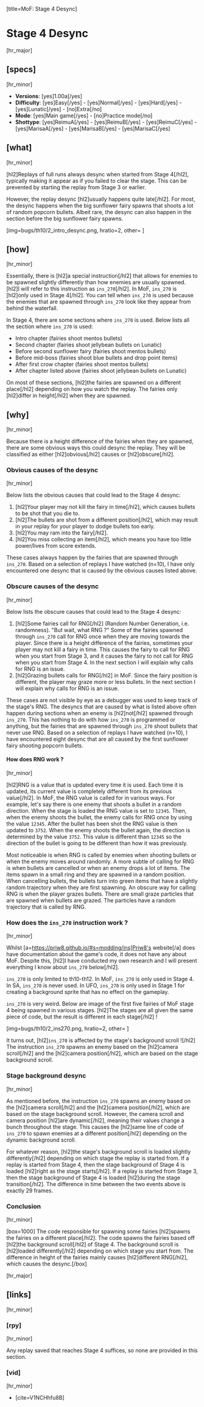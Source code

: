 [title=MoF: Stage 4 Desync]
# Stage 4 Desync

[hr_major] 
## [specs]
[hr_minor]  

* **Versions**: [yes]1.00a[/yes] 
* **Difficulty**: [yes]Easy[/yes] - [yes]Normal[/yes] - [yes]Hard[/yes] - [yes]Lunatic[/yes] - [no]Extra[/no]
* **Mode**: [yes]Main game[/yes] - [no]Practice mode[/no]
* **Shottype**: [yes]ReimuA[/yes] - [yes]ReimuB[/yes] - [yes]ReimuC[/yes] - [yes]MarisaA[/yes] - [yes]MarisaB[/yes] - [yes]MarisaC[/yes]

## [what]
[hr_minor]

[hl2]Replays of full runs always desync when started from Stage 4[/hl2], typically making it appear as if you failed to clear the stage. This can be prevented by starting the replay from Stage 3 or earlier.

However, the replay desync [hl2]usually happens quite late[/hl2]. For most, the desync happens when the big sunflower fairy spawns that shoots a lot of random popcorn bullets. Albeit rare, the desync can also happen in the section before the big sunflower fairy spawns.

[img=bugs/th10/2_intro_desync.png, hratio=2, other= ]

## [how]
[hr_minor]

Essentially, there is [hl2]a special instruction[/hl2] that allows for enemies to be spawned slightly differently than how enemies are usually spawned. [hl2]I will refer to this instruction as ``ins_270``[/hl2]. In MoF, ``ins_270`` is [hl2]only used in Stage 4[/hl2]. You can tell when ``ins_270`` is used because the enemies that are spawned through ``ins_270`` look like they appear from behind the waterfall.

In Stage 4, there are some sections where ``ins_270`` is used. Below lists all the section where ``ins_270`` is used:
+ Intro chapter (fairies shoot mentos bullets)
+ Second chapter (fairies shoot jellybean bullets on Lunatic)
+ Before second sunflower fairy (fairies shoot mentos bullets)
+ Before mid-boss (fairies shoot blue bullets and drop point items)
+ After first crow chapter (fairies shoot mentos bullets)
+ After chapter listed above (fairies shoot jellybean bullets on Lunatic)

On most of these sections, [hl2]the fairies are spawned on a different place[/hl2] depending on how you watch the replay. The fairies only [hl2]differ in height[/hl2] when they are spawned.


## [why]
[hr_minor]

Because there is a height difference of the fairies when they are spawned, there are some obvious ways this could desync the replay. They will be classified as either [hl2]obvious[/hl2] causes or [hl2]obscure[/hl2].

### Obvious causes of the desync
[hr_minor]

Below lists the obvious causes that could lead to the Stage 4 desync:

1. [hl2]Your player may not kill the fairy in time[/hl2], which causes bullets to be shot that you die to.
2. [hl2]The bullets are shot from a different position[/hl2], which may result in your replay for your player to dodge bullets too early.
3. [hl2]You may ram into the fairy[/hl2].
4. [hl2]You miss collecting an item[/hl2], which means you have too little power/lives from score extends.

These cases always happen by the fairies that are spawned through ``ins_270``.
Based on a selection of replays I have watched (n=10), I have only encountered one desync that is caused by the obvious causes listed above.

### Obscure causes of the desync
[hr_minor]

Below lists the obscure causes that could lead to the Stage 4 desync:

1. [hl2]Some fairies call for RNG[/hl2] (Random Number Generation, i.e. randomness). "But wait, what RNG ?" Some of the fairies spawned through ``ins_270`` call for RNG once when they are moving towards the player. Since there is a height difference of the fairies, sometimes your player may not kill a fairy in time. This causes the fairy to call for RNG when you start from Stage 3, and it causes the fairy to not call for RNG when you start from Stage 4. In the next section I will explain why calls for RNG is an issue.
2. [hl2]Grazing bullets calls for RNG[/hl2] in MoF. Since the fairy position is different, the player may graze more or less bullets. In the next section I will explain why calls for RNG is an issue.

These cases are not visible by eye as a debugger was used to keep track of the stage's RNG.
The desyncs that are caused by what is listed above often happen during sections when an enemy is [hl2]not[/hl2] spawned through ``ins_270``. This has nothing to do with how ``ins_270`` is programmed or anything, but the fairies that are spawned through ``ins_270`` shoot bullets that never use RNG.
Based on a selection of replays I have watched (n=10), I have encountered eight desync that are all caused by the first sunflower fairy shooting popcorn bullets.

#### How does RNG work ?
[hr_minor]

[hl2]RNG is a value that is updated every time it is used. Each time it is updated, its current value is completely different from its previous value[/hl2]. In MoF, the RNG value is called for in various ways. 
For example, let's say there is one enemy that shoots a bullet in a random direction. When the stage is loaded the RNG value is set to ``12345``. Then, when the enemy shoots the bullet, the enemy calls for RNG once by using the value ``12345``. After the bullet has been shot the RNG value is then updated to ``3752``. When the enemy shoots the bullet again, the direction is determined by the value ``3752``. This value is different than ``12345`` so the direction of the bullet is going to be different than how it was previously.

Most noticeable is when RNG is called by enemies when shooting bullets or when the enemy moves around randomly. 
A more subtle of calling for RNG is when bullets are cancelled or when an enemy drops a lot of items. The items spawn in a small ring and they are spawned in a random position. When cancelling bullets, the bullets turn into green items that have a slightly random trajectory when they are first spawning.
An obscure way for calling RNG is when the player grazes bullets. There are small graze particles that are spawned when bullets are grazed. The particles have a random trajectory that is called by RNG.

### How does the ``ins_270`` instruction work ?
[hr_minor]

Whilst [a=https://priw8.github.io/#s=modding/ins]Priw8's website[/a] does have documentation about the game's code, it does not have any about MoF. Despite this, [hl2]I have conducted my own research and I will present everything I know about ``ins_270`` below[/hl2]. 

``ins_270`` is only limited to th10-th12. In MoF, ``ins_270`` is only used in Stage 4. In SA, ``ins_270`` is never used. In UFO, ``ins_270`` is only used in Stage 1 for creating a background sprite that has no effect on the gameplay.

``ins_270`` is very weird. Below are image of the first five fairies of MoF stage 4 being spawned in various stages. [hl2]The stages are all given the same piece of code, but the result is different in each stage[/hl2] !

[img=bugs/th10/2_ins270.png, hratio=2, other= ]

It turns out, [hl2]``ins_270`` is affected by the stage's background scroll ![/hl2] The instruction ``ins_270`` spawns an enemy based on the [hl2]camera scroll[/hl2] and the [hl2]camera position[/hl2], which are based on the stage background scroll.

### Stage background desync
[hr_minor]

As mentioned before, the instruction ``ins_270`` spawns an enemy based on the [hl2]camera scroll[/hl2] and the [hl2]camera position[/hl2], which are based on the stage background scroll. However, the camera scroll and camera position [hl2]are dynamic[/hl2], meaning their values change a bunch throughout the stage. This causes the [hl2]same line of code of ``ins_270`` to spawn enemies at a different position[/hl2] depending on the dynamic background scroll.

For whatever reason, [hl2]the stage's background scroll is loaded slightly differently[/hl2] depending on which stage the replay is started from.
If a replay is started from Stage 4, then the stage background of Stage 4 is loaded [hl2]right as the stage starts[/hl2].
If a replay is started from Stage 3, then the stage background of Stage 4 is loaded [hl2]during the stage transition[/hl2].
The difference in time between the two events above is exactly 29 frames.

### Conclusion
[hr_minor]

[box=1000] The code responsible for spawning some fairies [hl2]spawns the fairies on a different place[/hl2]. The code spawns the fairies based off [hl2]the background scroll[/hl2] of Stage 4. The background scroll is [hl2]loaded differently[/hl2] depending on which stage you start from. The difference in height of the fairies mainly causes [hl2]different RNG[/hl2], which causes the desync.[/box]

[hr_major]
## [links]
[hr_minor]
### [rpy]
[hr_minor]

Any replay saved that reaches Stage 4 suffices, so none are provided in this section.

### [vid]
[hr_minor]

+ [cite=V1NCHhfu8B]
